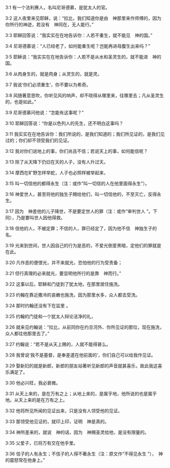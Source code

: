 <a id="1"></a>3:1  有一个法利赛人，名叫尼哥德慕，是犹太人的官。  

<a id="2"></a>3:2  这人夜里来见耶稣，说：“拉比，我们知道你是由　神那里来作师傅的，因为你所行的神迹，若没有　神同在，无人能行。”  

<a id="3"></a>3:3  耶稣回答说：“我实实在在地告诉你：人若不重生，就不能见　神的国。”  

<a id="4"></a>3:4  尼哥德慕说：“人已经老了，如何能重生呢？岂能再进母腹生出来吗？”  

<a id="5"></a>3:5  耶稣说：“我实实在在地告诉你：人若不是从水和圣灵生的，就不能进　神的国。  

<a id="6"></a>3:6  从肉身生的，就是肉身；从灵生的，就是灵。  

<a id="7"></a>3:7  我说‘你们必须重生’，你不要以为希奇。  

<a id="8"></a>3:8  风随著意思吹，你听见风的响声，却不晓得从哪里来，往哪里去；凡从圣灵生的，也是如此。”  

<a id="9"></a>3:9  尼哥德慕问他说：“怎能有这事呢？”  

<a id="10"></a>3:10  耶稣回答说：“你是以色列人的先生，还不明白这事吗？  

<a id="11"></a>3:11  我实实在在地告诉你：我们所说的，是我们知道的；我们所见证的，是我们见过的；你们却不领受我们的见证。  

<a id="12"></a>3:12  我对你们说地上的事，你们尚且不信；若说天上的事，如何能信呢？  

<a id="13"></a>3:13  除了从天降下仍旧在天的人子，没有人升过天。  

<a id="14"></a>3:14  摩西在旷野怎样举蛇，人子也必照样被举起来，  

<a id="15"></a>3:15  叫一切信他的都得永生（注：或作“叫一切信的人在他里面得永生”）。  

<a id="16"></a>3:16  神爱世人，甚至将他的独生子赐给他们，叫一切信他的，不至灭亡，反得永生。  

<a id="17"></a>3:17  因为　神差他的儿子降世，不是要定世人的罪（注：或作“审判世人 ”。下同），乃是要叫世人因他得救。  

<a id="18"></a>3:18  信他的人，不被定罪；不信的人，罪已经定了，因为他不信　神独生子的名。  

<a id="19"></a>3:19  光来到世间，世人因自己的行为是恶的，不爱光倒爱黑暗，定他们的罪就是在此。  

<a id="20"></a>3:20  凡作恶的便恨光，并不来就光，恐怕他的行为受责备；  

<a id="21"></a>3:21  但行真理的必来就光，要显明他所行的是靠　神而行。”  

<a id="22"></a>3:22  这事以后，耶稣和门徒到了犹太地，在那里居住施洗。  

<a id="23"></a>3:23  约翰在靠近撒冷的哀嫩也施洗，因为那里水多，众人都去受洗。  

<a id="24"></a>3:24  那时约翰还没有下在监里 。  

<a id="25"></a>3:25  约翰的门徒和一个犹太人辩论洁净的礼，  

<a id="26"></a>3:26  就来见约翰说：“拉比，从前同你在约旦河外、你所见证的那位，现在施洗，众人都往他那里去了。”  

<a id="27"></a>3:27  约翰说：“若不是从天上赐的，人就不能得甚么。  

<a id="28"></a>3:28  我曾说‘我不是基督，是奉差遣在他前面的’，你们自己可以给我作见证。  

<a id="29"></a>3:29  娶新妇的就是新郎，新郎的朋友站著听见新郎的声音就甚喜乐，故此我这喜乐满足了。  

<a id="30"></a>3:30  他必兴旺，我必衰微。  

<a id="31"></a>3:31  从天上来的，是在万有之上；从地上来的，是属乎地，他所说的也是属乎地。从天上来的是在万有之上。　  

<a id="32"></a>3:32  他将所见所闻的见证出来，只是没有人领受他的见证。  

<a id="33"></a>3:33  那领受他见证的，就印上印，证明　神是真的。  

<a id="34"></a>3:34  神所差来的，就说　神的话，因为　神赐圣灵给他，是没有限量的。  

<a id="35"></a>3:35  父爱子，已将万有交在他手里。  

<a id="36"></a>3:36  信子的人有永生；不信子的人得不著永生（注：原文作“不得见永生 ”），　神的震怒常在他身上。”  
